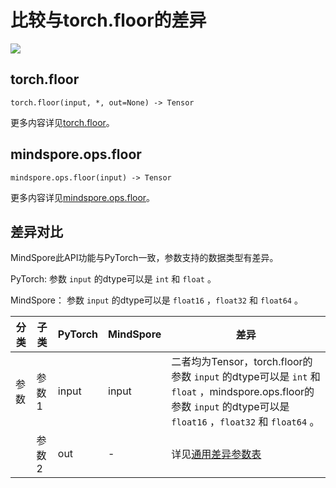 # 比较与torch.floor的差异

<a href="https://gitee.com/mindspore/docs/blob/master/docs/mindspore/source_zh_cn/note/api_mapping/pytorch_diff/floor.md" target="_blank"><img src="https://mindspore-website.obs.cn-north-4.myhuaweicloud.com/website-images/master/resource/_static/logo_source.png"></a>

## torch.floor

```text
torch.floor(input, *, out=None) -> Tensor
```

更多内容详见[torch.floor](https://pytorch.org/docs/1.8.1/generated/torch.floor.html)。

## mindspore.ops.floor

```text
mindspore.ops.floor(input) -> Tensor
```

更多内容详见[mindspore.ops.floor](https://www.mindspore.cn/docs/zh-CN/master/api_python/ops/mindspore.ops.floor.html)。

## 差异对比

MindSpore此API功能与PyTorch一致，参数支持的数据类型有差异。

PyTorch: 参数 `input` 的dtype可以是 ``int`` 和 ``float`` 。

MindSpore： 参数 `input` 的dtype可以是 ``float16`` ，``float32`` 和 ``float64`` 。

| 分类 | 子类 |PyTorch | MindSpore | 差异 |
| --- | --- | --- | --- |---|
| 参数 | 参数1 | input | input | 二者均为Tensor，torch.floor的参数 `input` 的dtype可以是 ``int`` 和 ``float`` ，mindspore.ops.floor的参数 `input` 的dtype可以是 ``float16`` ，``float32`` 和 ``float64`` 。|
|      | 参数2 | out | - | 详见[通用差异参数表](https://www.mindspore.cn/docs/zh-CN/master/note/api_mapping/pytorch_api_mapping.html#通用差异参数表) |
